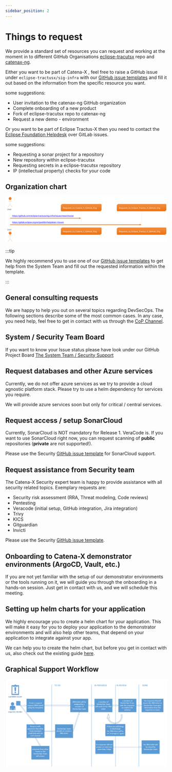 ```yaml
---
sidebar_position: 2
---
```


# Things to request

We provide a standard set of resources you can request and working at the moment in to different GitHub Organisations [eclipse-tracutsx](https://github.com/eclipse-tractusx) repo and [catenax-ng](https://github.com/catenax-ng).  

Either you want to be part of Catena-X , feel free to raise a GitHub issue under `eclipse-tractusx/sig-infra` with our
[GitHub issue templates](https://github.com/eclipse-tractusx/sig-infra/issues/new/choose) and fill it out based on the information from the specific resource you want.

some suggestions:

- User invitation to the catenax-ng GitHub organization
- Complete onboarding of a new product
- Fork of eclipse-tracutsx repo to catenax-ng
- Request a new demo - environment

Or you want to be part of Eclipse Tractus-X then you need to contact the [Eclipse Foundation Helpdesk](https://eclipse-tractusx.github.io/docs/oss/issues/#eclipse-foundation-helpdesk) over GitLab issues.

some suggestions:

- Requesting a sonar project for a repository
- New repository within eclipse-tracutsx
- Requesting secrets in a eclipse-tracutsx repository
- IP (intellectual property) checks for your code

## Organization chart

![organigramm.svg](assets/orga.svg)

:::tip

We highly recommend you to use one of our [GitHub issue templates](https://github.com/eclipse-tractusx/sig-infra/issues/new/choose) to get help from the System Team and fill out the requested information within the template.

:::

## General consulting requests

We are happy to help you out on several topics regarding DevSecOps. The following sections describe some of the most
common cases. In any case, you need help, feel free to get in contact with us through
the [CoP Channel](https://teams.microsoft.com/l/channel/19%3a9a3c4a05a3514d07b973c13e7b468709%40thread.tacv2/CX%2520-%2520CoP%2520DevSecOps?groupId=17b1a2dc-67fb-4a49-a2ed-dd1344321439&tenantId=1ad22c6d-2f08-4f05-a0ba-e17f6ce88380).

## System / Security Team Board

If you want to know your Issue status please have look under our GitHub Project Board
[The System Team / Security Support](https://github.com/orgs/eclipse-tractusx/projects/9/views/1)

## Request databases and other Azure services

Currently, we do not offer azure services as we try to provide a cloud agnostic platform stack. Please try to use a helm
dependency for services you require.

We will provide azure services soon but only for critical / central services.

## Request access / setup SonarCloud

Currently, SonarCloud is NOT mandatory for Release 1. VeraCode is. If you want to use SonarCloud right now, you can
request scanning of **public** repositories (**private** are not supported!).

Please use the Security [GitHub issue template](https://github.com/eclipse-tractusx/sig-infra/issues/new?assignees=the-tatanka&labels=security&template=security-support-request.md&title=)
for SonarCloud support.

## Request assistance from Security team

The Catena-X Security expert team is happy to provide assistance with all security related topics. Exemplary requests
are:

- Security risk assessment (RRA, Threat modeling, Code reviews)
- Pentesting
- Veracode (initial setup, GitHub integration, Jira integration)
- Trivy
- KICS
- Gitguardian
- Invicti

Please use the Security [GitHub issue template](https://github.com/eclipse-tractusx/sig-infra/issues/new?assignees=the-tatanka&labels=security&template=security-support-request.md&title=).

## Onboarding to Catena-X demonstrator environments (ArgoCD, Vault, etc.)

If you are not yet familiar with the setup of our demonstrator environments or the tools running on it, we will guide
you through the onboarding in a hands-on session. Just get in contact with us, and we will schedule this meeting.

## Setting up helm charts for your application

We highly encourage you to create a helm chart for your application. This will make it easy for you to deploy your
application to the demonstrator environments and will also help other teams, that depend on your application to
integrate against your app.

We can help you to create the helm chart, but before you get in contact with us, also check out the existing
guide [here](guides/Helm/helmchart.md).

## Graphical Support Workflow

![Administration](assets/graphical-support-workflow.png)
